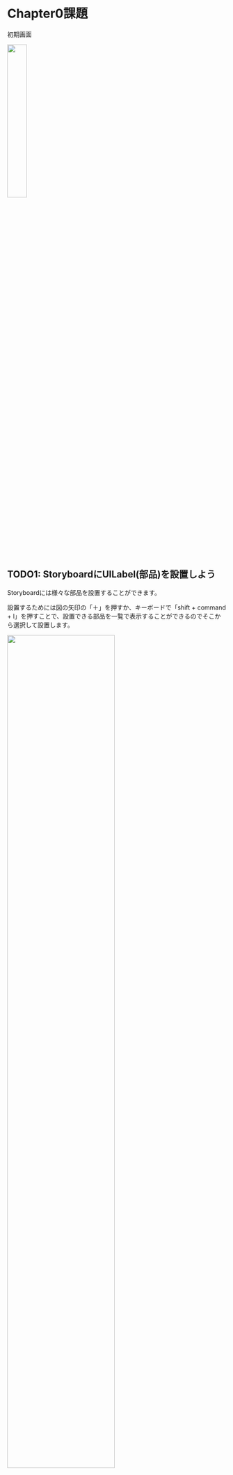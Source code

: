 # Chapter0課題

初期画面

<img src="Img/Task/Init.png" width="30%">

## TODO1: StoryboardにUILabel(部品)を設置しよう
Storyboardには様々な部品を設置することができます。

設置するためには図の矢印の「＋」を押すか、キーボードで「shift + command + l」を押すことで、設置できる部品を一覧で表示することができるのでそこから選択して設置します。

<img src="Img/Task/Description1_1.png" width="70%">

【やること】
* ChapterZero.storyboardに`UILabel`を配置しましょう

※ 配置する場所はどこでも構いません

完成予想画面

<Img src="Img/Task/Todo1.png" width="30%">

## TODO2: UILabel(部品)をカスタマイズしよう
【やること】
* `Label`の文字を`Hello World!`に文字を変更してみましょう
* 表示される文字色を変更してみましょう
* 表示される文字フォントを太くしてみましょう

完成予想画面

<Img src="Img/Task/Todo2.png" width="30%">

<details>

<summary>ヒント</summary>

ラベルをクリックした後にユーティリティエリアを確認すると各情報を見ることができます。

そこから文字、色、フォントなどを変更することができます。

<Img src="Img/Task/Hint2.png" width="30%">

</details>

## TODO3: UILabel(部品)に制約をつけてみよう
**制約とは？** → 部品を設置する際にどこに置くかのルール。位置と大きさの2つを決める必要がある。

※ 制約用語説明

<Img src="Img/Task/Description3_1.png" width="70%">

Horizontally in Container
* 水平方向(横方向)に対して中心からどれだけずらすか(0の場合は中心に配置される)

Vertically in Container
* 垂直方向(縦方向)に対して中心からどれだけずらすか(0の場合は中心に配置される)

<Img src="Img/Task/Description3_2.png" width="70%">

|---■---|

* 一番近い部品に対して、上下左右どれだけ余白を取るかを数値で指定する

width
* 部品の幅

height
* 部品の高さ

※ 制約を設定した後に「Add Constraints」を押下することで制約が適用されます

【やること】
* 設置したUILabel(部品)を画面の真ん中に配置しましょう

完成予想画面

iPhone13 | iPad Pro(12.9inch)
:--: | :--:
<Img src="Img/Task/Todo3_iPhone13.png" width="70%"> | <Img src="Img/Task/Todo3_iPad.png" width="70%">

## TODO4: UIButton(部品)を配置しよう
【やること】
* `UILabel`と同様に`UIButton`を配置しましょう
* 表示される文字を`ボタン`に変更しましょう
* 設置した`UIButton`に対して`UILabel(Hello World!)`の一番下から40px、幅160px、高さ40px、横幅中央の制約を適用しましょう

完成予想画面

<Img src="Img/Task/Todo4.png" width="30%">

## TODO5: UIButton(部品)をカスタマイズしよう(UIViewControllerで変更バージョン)
TODO2で`UILabel`の文字、文字色、フォントをStoryboard(ChapterZero.storyboard)で変更しましたが、UIViewController(ChapterZeroViewController.swift)からでも変更することができます。

* Storyboard <---> UIViewController接続方法
    1. Storyboard、UIViewControllerの画面をそれぞれ表示します(キーボードの「option」を押しながらファイルをクリックでも2画面にできます)
    <Img src="Img/Task/Description5_1.png" width="90%">
    <Img src="Img/Task/Description5_2.png" width="90%">

    2. Storyboardの`UIButton`をタップし、キーボードの`control`を押しながらUIViewControllerのクラス内にドラッグします
    <Img src="Img/Task/Description5_3.png" width="90%">

    3. 名前を設定し`Connect`を押し接続を完了させます(この部品そのものの接続をアウトレット接続と言い、接続されているかどうかはStoryboardの`UIButton`のユーティリティエリアから確認することができます)
    <Img src="Img/Task/Description5_4.png" width="100%">

【やること】
* UIViewControllerから`UIButton`の文字を`ボタンチェンジ`に変更してみましょう
* UIViewControllerから`UIButton`の文字色を変更してみましょう

※ UIViewController内の`viewDidLoad()`では画面(ここでいう`ChapterZero.storyboard`の「View」)の読み込みが完了した後に呼び出される処理になります。そのため`UIButton`の各変更も`viewDidLoad()`に記述しましょう。

`画面読み込み(ボタン生成) → 画面読み込み完了[viewDidLoad()](ボタン生成完了): ボタン文字・色変更 → 画面表示`

完成予想画面

<Img src="Img/Task/Todo5.png" width="30%">

## TODO6: UIButton(部品)をタップした時の処理を作成してみよう
TODO5でStoryboardで設置した`UIButton`そのものをUIViewControllerと接続し、文字や色を変更しましたが、タップした際の処理もアウトレット接続と同様に接続することができます。

* Storyboard <---> UIViewController接続方法
    1. アウトレット接続と同様
    2. アウトレット接続と同様
    3. ConnectionをActionに変更し、名前を設定して`Connect`を押し接続を完了させます(この部品のタップなどの処理の接続をアクション接続と言います)
    <Img src="Img/Task/Description6_1.png" width="100%">

【やること】
* Storyboardの`UILabel`をUIViewControllerにアウトレット接続してみましょう
* `UIButton`をタップした際に`UILabel`の`Hello World!`の文字を`Change Button`に変更してみましょう

完成予想画面

ボタンタップ前 | ボタンタップ後
:--: | :--:
<Img src="Img/Task/Todo6_1.png" width="70%"> | <Img src="Img/Task/Todo6_2.png" width="70%">